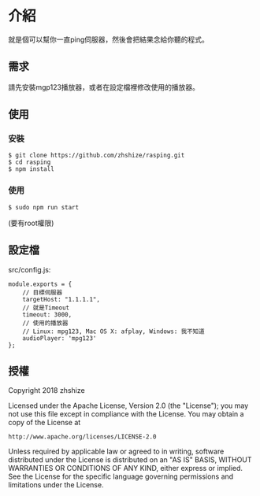 # 介紹
就是個可以幫你一直ping伺服器，然後會把結果念給你聽的程式。

## 需求
請先安裝mgp123播放器，或者在設定檔裡修改使用的播放器。

## 使用
### 安裝
    $ git clone https://github.com/zhshize/rasping.git
    $ cd rasping
    $ npm install
### 使用
    $ sudo npm run start
(要有root權限)

## 設定檔
src/config.js:

    module.exports = {
        // 目標伺服器
        targetHost: "1.1.1.1",
        // 就是Timeout
        timeout: 3000,
        // 使用的播放器
        // Linux: mpg123, Mac OS X: afplay, Windows: 我不知道
        audioPlayer: 'mpg123'
    };

## 授權
Copyright 2018 zhshize

Licensed under the Apache License, Version 2.0 (the "License");
you may not use this file except in compliance with the License.
You may obtain a copy of the License at

    http://www.apache.org/licenses/LICENSE-2.0

Unless required by applicable law or agreed to in writing, software
distributed under the License is distributed on an "AS IS" BASIS,
WITHOUT WARRANTIES OR CONDITIONS OF ANY KIND, either express or implied.
See the License for the specific language governing permissions and
limitations under the License.